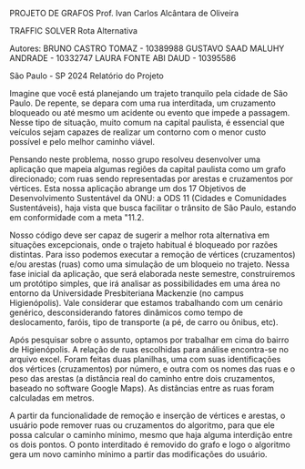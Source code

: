 PROJETO DE GRAFOS
Prof. Ivan Carlos Alcântara de Oliveira

TRAFFIC SOLVER
Rota Alternativa

Autores:
BRUNO CASTRO TOMAZ - 10389988
GUSTAVO SAAD MALUHY ANDRADE - 10332747
LAURA FONTE ABI DAUD - 10395586

São Paulo - SP
2024
Relatório do Projeto

Imagine que você está planejando um trajeto tranquilo pela cidade de São Paulo. De repente, se depara com uma rua interditada, um cruzamento bloqueado ou até mesmo um acidente ou evento que impede a passagem. Nesse tipo de situação, muito comum na capital paulista, é essencial que veículos sejam capazes de realizar um contorno com o menor custo possível e pelo melhor caminho viável.

Pensando neste problema, nosso grupo resolveu desenvolver uma aplicação que mapeia algumas regiões da capital paulista como um grafo direcionado; com ruas sendo representadas por arestas e cruzamentos por vértices. Esta nossa aplicação abrange um dos 17 Objetivos de Desenvolvimento Sustentável da ONU: a ODS 11 (Cidades e Comunidades Sustentáveis), haja vista que busca facilitar o trânsito de São Paulo, estando em conformidade com a meta "11.2.

Nosso código deve ser capaz de sugerir a melhor rota alternativa em situações excepcionais, onde o trajeto habitual é bloqueado por razões distintas. Para isso podemos executar a remoção de vértices (cruzamentos) e/ou arestas (ruas) como uma simulação de um bloqueio no trajeto. Nessa fase inicial da aplicação, que será elaborada neste semestre, construiremos um protótipo simples, que irá analisar as possibilidades em uma área no entorno da Universidade Presbiteriana Mackenzie (no campus Higienópolis). Vale considerar que estamos trabalhando com um cenário genérico, desconsiderando fatores dinâmicos como tempo de deslocamento, faróis, tipo de transporte (a pé, de carro ou ônibus, etc).

Após pesquisar sobre o assunto, optamos por trabalhar em cima do bairro de Higienópolis. A relação de ruas escolhidas para análise encontra-se no arquivo excel. Foram feitas duas planilhas, uma com suas identificações dos vértices (cruzamentos) por número, e outra com os nomes das ruas e o peso das arestas (a distância real do caminho entre dois cruzamentos, baseado no software Google Maps). As distâncias entre as ruas foram calculadas em metros.

A partir da funcionalidade de remoção e inserção de vértices e arestas, o usuário pode remover ruas ou cruzamentos do algoritmo, para que ele possa calcular o caminho mínimo, mesmo que haja alguma interdição entre os dois pontos. O ponto interditado é removido do grafo e logo o algoritmo gera um novo caminho mínimo a partir das modificações do usuário.
